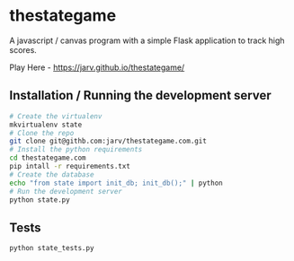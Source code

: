 thestategame
============

A javascript / canvas program with a simple
Flask application to track high scores.

Play Here - https://jarv.github.io/thestategame/

Installation / Running the development server
---------------------------------------------

```bash
# Create the virtualenv
mkvirtualenv state
# Clone the repo
git clone git@githb.com:jarv/thestategame.com.git
# Install the python requirements
cd thestategame.com
pip intall -r requirements.txt
# Create the database
echo "from state import init_db; init_db();" | python
# Run the development server
python state.py
```

Tests
-----

    python state_tests.py


